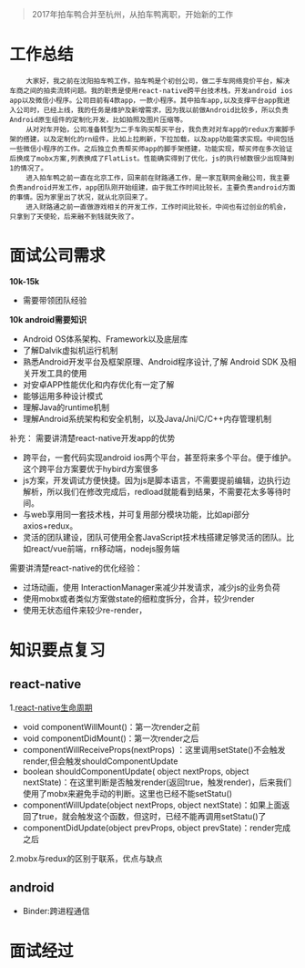 >2017年拍车鸭合并至杭州，从拍车鸭离职，开始新的工作

# 工作总结

		大家好，我之前在沈阳拍车鸭工作，拍车鸭是个初创公司，做二手车网络竞价平台，解决车商之间的拍卖流转问题。我的职责是使用react-native跨平台技术栈，开发android ios app以及微信小程序。公司目前有4款app，一款小程序。其中拍车app,以及支撑平台app我进入公司时，已经上线，我的任务是维护及新增需求，因为我以前做Android比较多，所以负责Android原生组件的定制化开发，比如拍照及图片压缩等。
        从对对车开始，公司准备转型为二手车购买帮买平台，我负责对对车app的redux方案脚手架的搭建，以及定制化的rn组件，比如上拉刷新，下拉加载，以及app功能需求实现。中间包括一些微信小程序的工作。之后独立负责帮买师app的脚手架搭建，功能实现，帮买师在多次验证后换成了mobx方案,列表换成了FlatList。性能确实得到了优化，js的执行帧数很少出现降到1的情况了。
        进入拍车鸭之前一直在北京工作，回来前在财路通工作，是一家互联网金融公司，我主要负责android开发工作，app团队刚开始组建，由于我工作时间比较长，主要负责android方面的事情。因为家里出了状况，就从北京回来了。
        进入财路通之前一直做游戏相关的开发工作，工作时间比较长，中间也有过创业的机会，只拿到了天使轮，后来融不到钱就失败了。
       
# 面试公司需求

**10k-15k**
* 需要带领团队经验

**10k android需要知识**
* Android OS体系架构、Framework以及底层库
* 了解Dalvik虚拟机运行机制
* 熟悉Android开发平台及框架原理、Android程序设计,了解 Android SDK 及相关开发工具的使用
* 对安卓APP性能优化和内存优化有一定了解
* 能够运用多种设计模式
* 理解Java的runtime机制
* 理解Android系统架构和安全机制，以及Java/Jni/C/C++内存管理机制

补充：
需要讲清楚react-native开发app的优势
* 跨平台，一套代码实现android ios两个平台，甚至将来多个平台。便于维护。这个跨平台方案要优于hybird方案很多
* js方案，开发调试方便快捷。因为js是脚本语言，不需要提前编辑，边执行边解析，所以我们在修改完成后，redload就能看到结果，不需要花太多等待时间。
* 与web享用同一套技术栈，并可复用部分模块功能，比如api部分axios+redux。
* 灵活的团队建设，团队可使用全套JavaScript技术栈搭建足够灵活的团队。比如react/vue前端，rn移动端，nodejs服务端


需要讲清楚react-native的优化经验：
* 过场动画，使用 InteractionManager来减少并发请求，减少js的业务负荷
* 使用mobx或者类似方案做state的细粒度拆分，合并，较少render
* 使用无状态组件来较少re-render，


# 知识要点复习
## react-native
1.[react-native生命周期](http://hammercui.github.io/post/react-native%E5%9F%BA%E7%A1%80%EF%BC%9A%E7%BB%84%E4%BB%B6%E7%94%9F%E5%91%BD%E5%91%A8%E6%9C%9F/) 

* void componentWillMount()：第一次render之前
* void componentDidMount()：第一次render之后
* componentWillReceiveProps(nextProps) ：这里调用setState()不会触发render,但会触发shouldComponentUpdate
* boolean shouldComponentUpdate(  object nextProps, object nextState)：在这里判断是否触发render(返回true，触发render)，后来我们使用了mobx来避免手动的判断。这里也已经不能setStatu()
* componentWillUpdate(object nextProps, object nextState)：如果上面返回了true，就会触发这个函数，但这时，已经不能再调用setStatu()了
* componentDidUpdate(object prevProps, object prevState)：render完成之后

2.mobx与redux的区别于联系，优点与缺点


## android 

* Binder:跨进程通信

# 面试经过